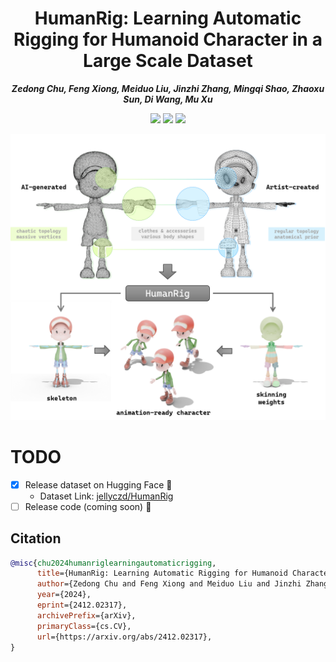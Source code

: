 <div align="center">

# HumanRig: Learning Automatic Rigging for Humanoid Character in a Large Scale Dataset

_**Zedong Chu,
Feng Xiong,
Meiduo Liu,
Jinzhi Zhang,
Mingqi Shao,
Zhaoxu Sun,
Di Wang,
Mu Xu**_

<a href='https://arxiv.org/abs/2412.02317'><img src='https://img.shields.io/badge/arXiv-2412.02317-b31b1b.svg'></a>
<a href='https://c8241998.github.io/HumanRig/'><img src='https://img.shields.io/badge/Project-Page-green'></a>
<a href='https://huggingface.co/datasets/jellyczd/HumanRig'><img src='https://img.shields.io/badge/Dataset-HuggingFace-yellow'></a>

![teaser](assets/fig1.png)

</div>

# TODO

- [x] Release dataset on Hugging Face 🤗
  - Dataset Link: [jellyczd/HumanRig](https://huggingface.co/datasets/jellyczd/HumanRig)
- [ ] Release code (coming soon) 🚧

## Citation

```bibtex
@misc{chu2024humanriglearningautomaticrigging,
      title={HumanRig: Learning Automatic Rigging for Humanoid Character in a Large Scale Dataset}, 
      author={Zedong Chu and Feng Xiong and Meiduo Liu and Jinzhi Zhang and Mingqi Shao and Zhaoxu Sun and Di Wang and Mu Xu},
      year={2024},
      eprint={2412.02317},
      archivePrefix={arXiv},
      primaryClass={cs.CV},
      url={https://arxiv.org/abs/2412.02317}, 
}
```
